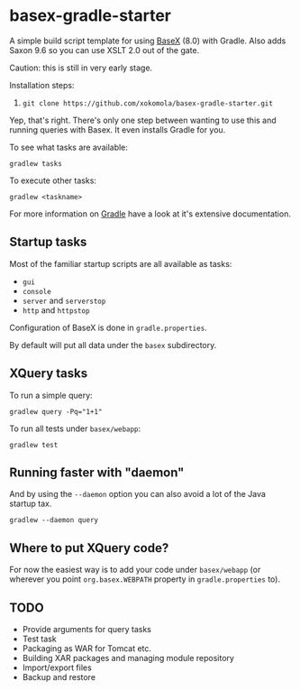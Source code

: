# basex-gradle-starter

A simple build script template for using [BaseX](basex.org) (8.0) with Gradle. Also adds Saxon 9.6 so you can use XSLT 2.0 out of the gate.

Caution: this is still in very early stage.

Installation steps:

1. `git clone https://github.com/xokomola/basex-gradle-starter.git`

Yep, that's right. There's only one step between wanting to use this and running queries with Basex. It even installs Gradle for you.

To see what tasks are available:

    gradlew tasks

To execute other tasks:

    gradlew <taskname>

For more information on [Gradle](https://gradle.org) have a look at it's extensive documentation.


## Startup tasks

Most of the familiar startup scripts are all available as tasks:

- `gui`
- `console`
- `server` and `serverstop`
- `http` and `httpstop`

Configuration of BaseX is done in `gradle.properties`.

By default will put all data under the `basex` subdirectory.


## XQuery tasks

To run a simple query:

    gradlew query -Pq="1+1"

To run all tests under `basex/webapp`:

    gradlew test


## Running faster with "daemon"

And by using the `--daemon` option you can also avoid a lot of the Java startup tax.

    gradlew --daemon query


## Where to put XQuery code?

For now the easiest way is to add your code under `basex/webapp` (or wherever you point `org.basex.WEBPATH` property in `gradle.properties` to).


## TODO

- Provide arguments for query tasks
- Test task
- Packaging as WAR for Tomcat etc.
- Building XAR packages and managing module repository
- Import/export files
- Backup and restore


